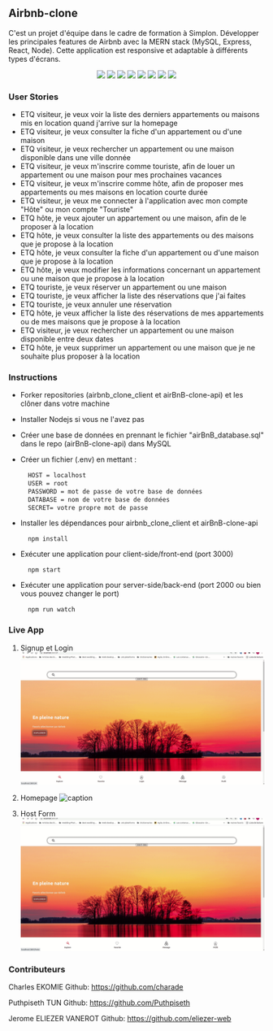 ## Airbnb-clone
C'est un projet d'équipe dans le cadre de formation à Simplon. Développer les principales features de Airbnb avec la MERN stack (MySQL, Express, React, Node). Cette application est responsive et adaptable à différents types d'écrans.

<p align="center">
    <img src="https://img.shields.io/github/repo-size/Puthpiseth/airbnb_clone_client" />
    <img src="https://img.shields.io/github/issues/Puthpiseth/airbnb_clone_client" />
    <img src="https://img.shields.io/github/last-commit/Puthpiseth/airbnb_clone_client" />
    <img src="https://img.shields.io/badge/MySQL-blue" />
    <img src="https://img.shields.io/badge/Express-red" />
    <img src="https://img.shields.io/badge/React-blue" />
    <img src="https://img.shields.io/badge/Node-red" />
    <img src="https://img.shields.io/badge/Sass-blue" />
    
    

### User Stories

- ETQ visiteur, je veux voir la liste des derniers appartements ou maisons mis en location quand j'arrive sur la homepage
- ETQ visiteur, je veux consulter la fiche d'un appartement ou d'une maison
- ETQ visiteur, je veux rechercher un appartement ou une maison disponible dans une ville donnée
- ETQ visiteur, je veux m'inscrire comme touriste, afin de louer un appartement ou une maison pour mes prochaines vacances
- ETQ visiteur, je veux m'inscrire comme hôte, afin de proposer mes appartements ou mes maisons en location courte durée
- ETQ visiteur, je veux me connecter à l'application avec mon compte "Hôte" ou mon compte "Touriste"
- ETQ hôte, je veux ajouter un appartement ou une maison, afin de le proposer à la location
- ETQ hôte, je veux consulter la liste des appartements ou des maisons que je propose à la location
- ETQ hôte, je veux consulter la fiche d'un appartement ou d'une maison que je propose à la location
- ETQ hôte, je veux modifier les informations concernant un appartement ou une maison que je propose à la location
- ETQ touriste, je veux réserver un appartement ou une maison
- ETQ touriste, je veux afficher la liste des réservations que j'ai faites
- ETQ touriste, je veux annuler une réservation
- ETQ hôte, je veux afficher la liste des réservations de mes appartements ou de mes maisons que je propose à la location
- ETQ visiteur, je veux rechercher un appartement ou une maison disponible entre deux dates
- ETQ hôte, je veux supprimer un appartement ou une maison que je ne souhaite plus proposer à la location



### Instructions
- Forker repositories (airbnb_clone_client et airBnB-clone-api) et les clôner dans votre machine
- Installer Nodejs si vous ne l'avez pas
- Créer une base de données en prennant le fichier "airBnB_database.sql" dans le repo (airBnB-clone-api) dans MySQL
- Créer un fichier (.env) en mettant :

        HOST = localhost
        USER = root
        PASSWORD = mot de passe de votre base de données
        DATABASE = nom de votre base de données
        SECRET= votre propre mot de passe

- Installer les dépendances pour airbnb_clone_client et airBnB-clone-api

        npm install

- Exécuter une application pour client-side/front-end (port 3000)
        
        npm start
- Exécuter une application pour server-side/back-end (port 2000 ou bien vous pouvez changer le port)

        npm run watch


### Live App 

1. Signup et Login
![caption](./src/assets/images/Signup-Login.gif)

2. Homepage
![caption](./src/assets/images/Hompage.gif)

3. Host Form 
![caption](./src/assets/images/Host-form.gif)

### Contributeurs
Charles EKOMIE Github: https://github.com/charade 

Puthpiseth TUN Github: https://github.com/Puthpiseth

Jerome ELIEZER VANEROT Github: https://github.com/eliezer-web


